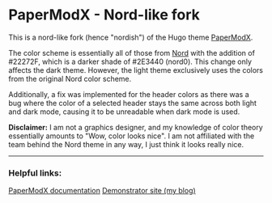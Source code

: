 # PaperModX - Nord-like fork

This is a nord-like fork (hence "nordish") of the Hugo theme [PaperModX](https://github.com/reorx/hugo-PaperModX).

The color scheme is essentially all of those from [Nord](https://www.nordtheme.com/) with the addition of #22272F, which is a darker shade of #2E3440 (nord0). This change only affects the dark theme. However, the light theme exclusively uses the colors from the original Nord color scheme.

Additionally, a fix was implemented for the header colors as there was a bug where the color of a selected header stays the same across both light and dark mode, causing it to be unreadable when dark mode is used.

**Disclaimer:** I am not a graphics designer, and my knowledge of color theory essentially amounts to "Wow, color looks nice". I am not affiliated with the team behind the Nord theme in any way, I just think it looks really nice.

---

### Helpful links:

[PaperModX documentation](https://reorx.github.io/hugo-PaperModX/)
[Demonstrator site (my blog)](https://shzhe02.com/)
